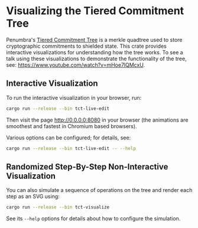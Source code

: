 # Visualizing the Tiered Commitment Tree

Penumbra's [Tiered Commitment Tree](https://rustdoc.penumbra.zone/main/penumbra_tct/index.html)
is a merkle quadtree used to store cryptographic commitments to shielded state. This crate provides
interactive visualizations for understanding how the tree works. To see a talk using these visualizations
to demonstrate the functionality of the tree, see: https://www.youtube.com/watch?v=mHoe7lQMcxU.

## Interactive Visualization

To run the interactive visualization in your browser, run:

```bash
cargo run --release --bin tct-live-edit
```

Then visit the page http://0.0.0.0:8080 in your browser (the animations are smoothest and fastest in Chromium
based browsers).

Various options can be configured; for details, see:

```bash
cargo run --release --bin tct-live-edit -- --help
```

## Randomized Step-By-Step Non-Interactive Visualization

You can also simulate a sequence of operations on the tree and render each step as an SVG using:

```bash
cargo run --release --bin tct-visualize
```

See its `--help` options for details about how to configure the simulation.
